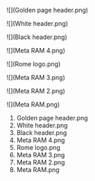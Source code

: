  ![](Golden page header.png)

 ![](White header.png)

 ![](Black header.png)

 ![](Meta RAM 4.png)

 ![](Rome logo.png)

 ![](Meta RAM 3.png)

 ![](Meta RAM 2.png)

 ![](Meta RAM.png)

1. Golden page header.png
2. White header.png
3. Black header.png
4. Meta RAM 4.png
5. Rome logo.png
6. Meta RAM 3.png
7. Meta RAM 2.png
8. Meta RAM.png
